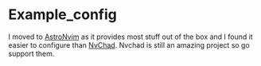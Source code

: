 # Example_config

I moved to [AstroNvim](https://github.com/AstroNvim/AstroNvim) as it provides most stuff out of the box and I found it easier to configure than [NvChad](https://github.com/NvChad/NvChad). Nvchad is still an amazing project so go support them.
